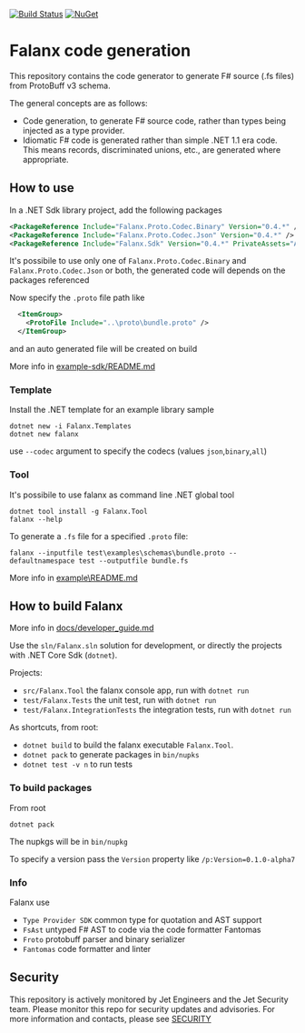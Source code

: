 [![Build Status](https://dev.azure.com/jet-opensource/opensource/_apis/build/status/jet.falanx?branchName=rel/0.4)](https://dev.azure.com/jet-opensource/opensource/_build/latest?definitionId=8?branchName=rel/0.4)
[![NuGet](https://img.shields.io/nuget/v/Falanx.Tool.svg)](https://www.nuget.org/packages/Falanx.Tool/)

# Falanx code generation

This repository contains the code generator to generate F# source (.fs files) from ProtoBuff v3 schema.

The general concepts are as follows:

* Code generation, to generate F# source code, rather than types being injected as a type provider.
* Idiomatic F# code is generated rather than simple .NET 1.1 era code. This means records, discriminated unions, etc., are generated where appropriate.

## How to use

In a .NET Sdk library project, add the following packages

```xml
<PackageReference Include="Falanx.Proto.Codec.Binary" Version="0.4.*" />
<PackageReference Include="Falanx.Proto.Codec.Json" Version="0.4.*" />
<PackageReference Include="Falanx.Sdk" Version="0.4.*" PrivateAssets="All" />
```

It's possibile to use only one of `Falanx.Proto.Codec.Binary` and `Falanx.Proto.Codec.Json` or both, the generated code will depends on the packages referenced

Now specify the `.proto` file path like

```xml
  <ItemGroup>
    <ProtoFile Include="..\proto\bundle.proto" />
  </ItemGroup>
```

and an auto generated file will be created on build

More info in [example-sdk/README.md](example-sdk/README.md)

### Template

Install the .NET template for an example library sample

```
dotnet new -i Falanx.Templates
dotnet new falanx
```

use `--codec` argument to specify the codecs (values `json`,`binary`,`all`)

### Tool

It's possibile to use falanx as command line .NET global tool

```
dotnet tool install -g Falanx.Tool
falanx --help
```

To generate a `.fs` file for a specified `.proto` file:

```
falanx --inputfile test\examples\schemas\bundle.proto --defaultnamespace test --outputfile bundle.fs
```

More info in [example\README.md](example/README.md)

## How to build Falanx

More info in [docs/developer_guide.md](docs/developer_guide.md)

Use the `sln/Falanx.sln` solution for development, or directly the projects with .NET Core Sdk (`dotnet`).

Projects:

- `src/Falanx.Tool` the falanx console app, run with `dotnet run`
- `test/Falanx.Tests` the unit test, run with `dotnet run`
- `test/Falanx.IntegrationTests` the integration tests, run with `dotnet run`

As shortcuts, from root:

- `dotnet build` to build the falanx executable `Falanx.Tool`.
- `dotnet pack` to generate packages in `bin/nupks`
- `dotnet test -v n` to run tests

### To build packages

From root

```
dotnet pack
```

The nupkgs will be in `bin/nupkg`

To specify a version pass the `Version` property like `/p:Version=0.1.0-alpha7`

### Info

Falanx use

- `Type Provider SDK` common type for quotation and AST support
- `FsAst` untyped F# AST to code via the code formatter Fantomas
- `Froto` protobuff parser and binary serializer
- `Fantomas` code formatter and linter

## Security
This repository is actively monitored by Jet Engineers and the Jet Security team. Please monitor this repo for security updates and advisories. For more information and contacts, please see [SECURITY](security.md)



